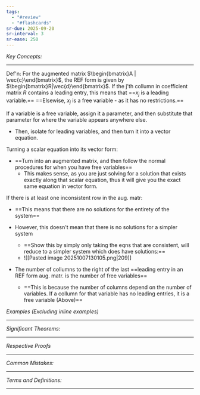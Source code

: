 ```yaml
---
tags:
  - "#review"
  - "#flashcards"
sr-due: 2025-09-20
sr-interval: 3
sr-ease: 250
---
```

*Key Concepts:*
___
Def'n: For the augmented matrix $\begin{bmatrix}A | \vec{c}\end{bmatrix}$, the REF form is given by $\begin{bmatrix}R|\vec{d}\end{bmatrix}$. If the j'th collumn in coefficient matrix $R$ contains a leading entry, this means that ==$x_j$ is a leading variable.== ==Elsewise, $x_j$ is a free variable - as it has no restrictions.==

If a variable is a free variable, assign it a parameter, and then substitute that parameter for where the variable appears anywhere else. 
- Then, isolate for leading variables, and then turn it into a vector equation.

Turning a scalar equation into its vector form:
- ==Turn into an augmented matrix, and then follow the normal procedures for when you have free variables== 
	- This makes sense, as you are just solving for a solution that exists exactly along that scalar equation, thus it will give you the exact same equation in vector form. 

If there is at least one inconsistent row in the aug. matr:
- ==This means that there are no solutions for the entirety of the system==
- However, this doesn't mean that there is no solutions for a simpler system
	- ==Show this by simply only taking the eqns that are consistent, will reduce to a simpler system which does have solutions:==
	- ![[Pasted image 20251007130105.png|209]]

- The number of collumns to the right of the last ==leading entry in an REF form aug. matr. is the number of free variables==
	- ==This is because the number of columns depend on the number of variables. If a collumn for that variable has no leading entries, it is a free variable (Above)==

*Examples (Excluding inline examples)* 
___

*Significant Theorems:*
___

*Respective Proofs*
___

*Common Mistakes:*
___

*Terms and Definitions:*
___


